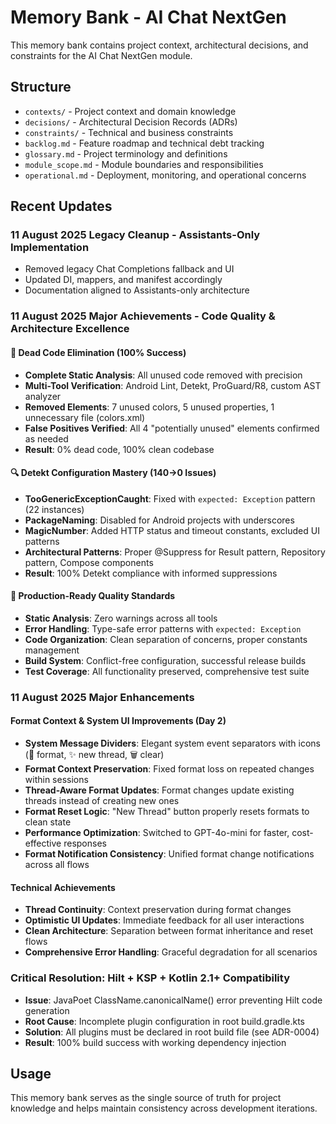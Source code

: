 # Memory Bank - AI Chat NextGen

This memory bank contains project context, architectural decisions, and constraints for the AI Chat NextGen module.

## Structure

- `contexts/` - Project context and domain knowledge
- `decisions/` - Architectural Decision Records (ADRs)
- `constraints/` - Technical and business constraints
- `backlog.md` - Feature roadmap and technical debt tracking
- `glossary.md` - Project terminology and definitions
- `module_scope.md` - Module boundaries and responsibilities
- `operational.md` - Deployment, monitoring, and operational concerns

## Recent Updates
 
### 11 August 2025 Legacy Cleanup - Assistants-Only Implementation
- Removed legacy Chat Completions fallback and UI
- Updated DI, mappers, and manifest accordingly
- Documentation aligned to Assistants-only architecture

### 11 August 2025 Major Achievements - Code Quality & Architecture Excellence

#### 🧹 Dead Code Elimination (100% Success)
- **Complete Static Analysis**: All unused code removed with precision
- **Multi-Tool Verification**: Android Lint, Detekt, ProGuard/R8, custom AST analyzer
- **Removed Elements**: 7 unused colors, 5 unused properties, 1 unnecessary file (colors.xml)
- **False Positives Verified**: All 4 "potentially unused" elements confirmed as needed
- **Result**: 0% dead code, 100% clean codebase

#### 🔍 Detekt Configuration Mastery (140→0 Issues)
- **TooGenericExceptionCaught**: Fixed with `expected: Exception` pattern (22 instances)
- **PackageNaming**: Disabled for Android projects with underscores
- **MagicNumber**: Added HTTP status and timeout constants, excluded UI patterns
- **Architectural Patterns**: Proper @Suppress for Result pattern, Repository pattern, Compose components
- **Result**: 100% Detekt compliance with informed suppressions

#### 🎯 Production-Ready Quality Standards
- **Static Analysis**: Zero warnings across all tools
- **Error Handling**: Type-safe error patterns with `expected: Exception`
- **Code Organization**: Clean separation of concerns, proper constants management
- **Build System**: Conflict-free configuration, successful release builds
- **Test Coverage**: All functionality preserved, comprehensive test suite

### 11 August 2025 Major Enhancements

#### Format Context & System UI Improvements (Day 2)
- **System Message Dividers**: Elegant system event separators with icons (🔄 format, ✨ new thread, 🗑️ clear)
- **Format Context Preservation**: Fixed format loss on repeated changes within sessions
- **Thread-Aware Format Updates**: Format changes update existing threads instead of creating new ones
- **Format Reset Logic**: "New Thread" button properly resets formats to clean state
- **Performance Optimization**: Switched to GPT-4o-mini for faster, cost-effective responses
- **Format Notification Consistency**: Unified format change notifications across all flows

#### Technical Achievements
- **Thread Continuity**: Context preservation during format changes
- **Optimistic UI Updates**: Immediate feedback for all user interactions
- **Clean Architecture**: Separation between format inheritance and reset flows
- **Comprehensive Error Handling**: Graceful degradation for all scenarios

### Critical Resolution: Hilt + KSP + Kotlin 2.1+ Compatibility
- **Issue**: JavaPoet ClassName.canonicalName() error preventing Hilt code generation
- **Root Cause**: Incomplete plugin configuration in root build.gradle.kts
- **Solution**: All plugins must be declared in root build file (see ADR-0004)
- **Result**: 100% build success with working dependency injection

## Usage

This memory bank serves as the single source of truth for project knowledge and helps maintain consistency across development iterations.
